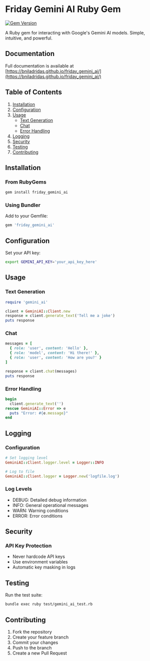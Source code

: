 # Friday Gemini AI Ruby Gem

[![Gem Version](https://badge.fury.io/rb/friday_gemini_ai.svg)](https://badge.fury.io/rb/friday_gemini_ai)

A Ruby gem for interacting with Google's Gemini AI models. Simple, intuitive, and powerful.

## Documentation

Full documentation is available at [https://bniladridas.github.io/friday_gemini_ai/](https://bniladridas.github.io/friday_gemini_ai/)

## Table of Contents
1. [Installation](#installation)
2. [Configuration](#configuration)
3. [Usage](#usage)
   - [Text Generation](#text-generation)
   - [Chat](#chat)
   - [Error Handling](#error-handling)
4. [Logging](#logging)
5. [Security](#security)
6. [Testing](#testing)
7. [Contributing](#contributing)

## Installation

### From RubyGems
```bash
gem install friday_gemini_ai
```

### Using Bundler
Add to your Gemfile:
```ruby
gem 'friday_gemini_ai'
```

## Configuration

Set your API key:
```bash
export GEMINI_API_KEY='your_api_key_here'
```

## Usage

### Text Generation
```ruby
require 'gemini_ai'

client = GeminiAI::Client.new
response = client.generate_text('Tell me a joke')
puts response
```

### Chat
```ruby
messages = [
  { role: 'user', content: 'Hello' },
  { role: 'model', content: 'Hi there!' },
  { role: 'user', content: 'How are you?' }
]

response = client.chat(messages)
puts response
```

### Error Handling
```ruby
begin
  client.generate_text('')
rescue GeminiAI::Error => e
  puts "Error: #{e.message}"
end
```

## Logging

### Configuration
```ruby
# Set logging level
GeminiAI::Client.logger.level = Logger::INFO

# Log to file
GeminiAI::Client.logger = Logger.new('logfile.log')
```

### Log Levels
- DEBUG: Detailed debug information
- INFO: General operational messages
- WARN: Warning conditions
- ERROR: Error conditions

## Security

### API Key Protection
- Never hardcode API keys
- Use environment variables
- Automatic key masking in logs

## Testing

Run the test suite:
```bash
bundle exec ruby test/gemini_ai_test.rb
```

## Contributing

1. Fork the repository
2. Create your feature branch
3. Commit your changes
4. Push to the branch
5. Create a new Pull Request

